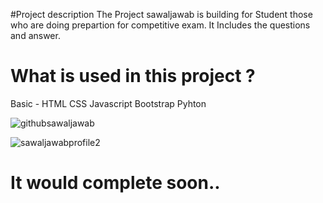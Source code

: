 #Project description
 The Project sawaljawab is building for Student those who are doing prepartion for competitive exam. It Includes the questions and answer.

# What is used in this project ?
  Basic - HTML
          CSS
          Javascript 
          Bootstrap
          Pyhton




![githubsawaljawab](https://github.com/85abhin/sawaljawab-byvs/assets/149608684/4fd46ff5-c545-4e36-9f0a-327b573d8aa7)



![sawaljawabprofile2](https://github.com/85abhin/sawaljawab-byvs/assets/149608684/d6f29773-2c5d-4d4e-b610-95dc401c7f11)

# It would complete soon..
